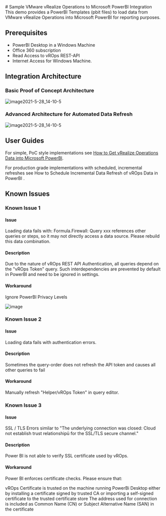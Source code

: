 <meta name="google-site-verification" content="RCFI99-5IvX-ErsDYCa8gdgAz3KpTI52Vb40DWqFyOA" />
# Sample VMware vRealize Operations to Microsoft PowerBI Integration
This demo provides a PowerBI Templates (pbit files) to load data from VMware vRealize Operations into Microsoft PowerBI for reporting purposes. 

## Prerequisites
- PowerBI Desktop in a Windows Machine
- Office 360 subscription 
- Read Access to vROps REST-API 
- Internet Access for Windows Machine.

## Integration Architecture

### Basic Proof of Concept Architecture 
![image2021-5-28_14-10-5](https://user-images.githubusercontent.com/54750245/159876927-f0b21c99-e2cf-46e4-8815-aef52fff8763.png)

### Advanced Architecture for Automated Data Refresh
![image2021-5-28_14-10-5](https://user-images.githubusercontent.com/54750245/159877001-57b66f98-f5f3-4214-b546-6b7e65de4d68.png)

## User Guides
For simple, PoC style implementations see [How to Get vRealize Operations Data into Microsoft PowerBI](https://github.com/gregorlukas/vrops-powerbi/blob/main/How%20to%20Get%20vROps%20Data%20into%20PowerBI.md).

For production grade implementations with scheduled, incremental refreshes see How to Schedule Incremental Data Refresh of vROps Data in PowerBI .

## Known Issues
### Known Issue 1
#### Issue
Loading data fails with:
Formula.Firewall: Query xxx references other queries or steps, so it may not directly access a data source. Please rebuild this data combination.
#### Description
Due to the nature of vROps REST API Authentication, all queries depend on the "vROps Token" query. Such interdependencies are prevented by default in PowerBI and need to be ignored in settings.
#### Workaround
Ignore PowerBI Privacy Levels

![image](https://user-images.githubusercontent.com/54750245/159880025-4987864a-a4c6-4844-a689-7355c94956d1.png)

### Known Issue 2
#### Issue
Loading data fails with authentication errors.
#### Description
Sometimes the query-order does not refresh the API token and causes all other queries to fail
#### Workaround
Manually refresh "Helper/vROps Token" in query editor.

### Known Issue 3
#### Issue
SSL / TLS Errors similar to "The underlying connection was closed: Cloud not establish trust relationshipü for the SSL/TLS secure channel."
#### Description
Power BI is not able to verify SSL certificate used by vROps. 
#### Workaround
Power BI enforces certificate checks. Please ensure that:

vROps Certificate is trusted on the machine running PowerBi Desktop
either by installing a certificate signed by trusted CA
or importing a self-signed certificate to the trusted certificate store
The address used for connection is included as Common Name (CN) or Subject Alternative Name (SAN) in the certificate

 
